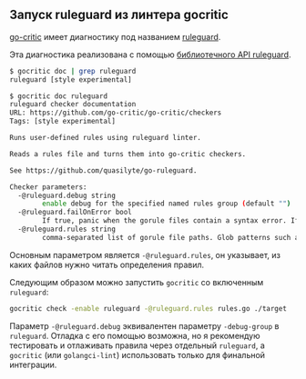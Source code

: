 ## Запуск ruleguard из линтера gocritic

[go-critic](https://github.com/go-critic/go-critic) имеет диагностику под названием [ruleguard](https://go-critic.github.io/overview.html#ruleguard).

Эта диагностика реализована с помощью [библиотечного API ruleguard](https://pkg.go.dev/github.com/quasilyte/go-ruleguard/ruleguard).

```bash
$ gocritic doc | grep ruleguard
ruleguard [style experimental]

$ gocritic doc ruleguard
ruleguard checker documentation
URL: https://github.com/go-critic/go-critic/checkers
Tags: [style experimental]

Runs user-defined rules using ruleguard linter.

Reads a rules file and turns them into go-critic checkers.

See https://github.com/quasilyte/go-ruleguard.

Checker parameters:
  -@ruleguard.debug string
    	enable debug for the specified named rules group (default "")
  -@ruleguard.failOnError bool
    	If true, panic when the gorule files contain a syntax error. If false, log and skip rules that contain an error (default false)
  -@ruleguard.rules string
    	comma-separated list of gorule file paths. Glob patterns such as 'rules-*.go' may be specified (default "")
```

Основным параметром является `-@ruleguard.rules`, он указывает, из каких файлов нужно читать определения правил.

Следующим образом можно запустить `gocritic` со включенным `ruleguard`:

```bash
gocritic check -enable ruleguard -@ruleguard.rules rules.go ./target
```

Параметр `-@ruleguard.debug` эквивалентен параметру `-debug-group` в `ruleguard`. Отладка с его помощью возможна, но я рекомендую тестировать и отлаживать правила через отдельный `ruleguard`, а `gocritic` (или `golangci-lint`) использовать только для финальной интеграции.
